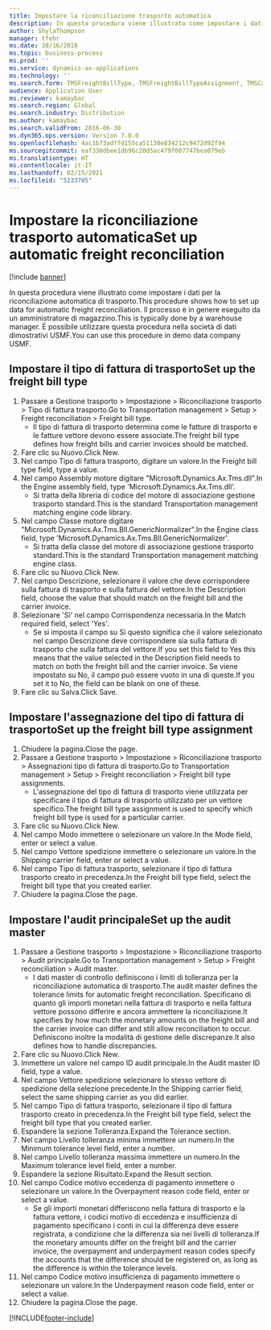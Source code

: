 ```yaml
---
title: Impostare la riconciliazione trasporto automatica
description: In questa procedura viene illustrato come impostare i dati per la riconciliazione automatica di trasporto.
author: ShylaThompson
manager: tfehr
ms.date: 10/16/2018
ms.topic: business-process
ms.prod: ''
ms.service: dynamics-ax-applications
ms.technology: ''
ms.search.form: TMSFreightBillType, TMSFreightBillTypeAssignment, TMSCarrierCodeLookup, DefaultDashboard, TMSAuditMaster
audience: Application User
ms.reviewer: kamaybac
ms.search.region: Global
ms.search.industry: Distribution
ms.author: kamaybac
ms.search.validFrom: 2016-06-30
ms.dyn365.ops.version: Version 7.0.0
ms.openlocfilehash: 4ac1b73adffd155ca51130e834212c9472d92f94
ms.sourcegitcommit: eaf330dbee1db96c20d5ac479f007747bea079eb
ms.translationtype: HT
ms.contentlocale: it-IT
ms.lasthandoff: 02/15/2021
ms.locfileid: "5233705"
---
```

# <a name="set-up-automatic-freight-reconciliation"></a><span data-ttu-id="eec54-103">Impostare la riconciliazione trasporto automatica</span><span class="sxs-lookup"><span data-stu-id="eec54-103">Set up automatic freight reconciliation</span></span>

[!include [banner](../../includes/banner.md)]

<span data-ttu-id="eec54-104">In questa procedura viene illustrato come impostare i dati per la riconciliazione automatica di trasporto.</span><span class="sxs-lookup"><span data-stu-id="eec54-104">This procedure shows how to set up data for automatic freight reconciliation.</span></span> <span data-ttu-id="eec54-105">Il processo è in genere eseguito da un amministratore di magazzino.</span><span class="sxs-lookup"><span data-stu-id="eec54-105">This is typically done by a warehouse manager.</span></span> <span data-ttu-id="eec54-106">È possibile utilizzare questa procedura nella società di dati dimostrativi USMF.</span><span class="sxs-lookup"><span data-stu-id="eec54-106">You can use this procedure in demo data company USMF.</span></span>


## <a name="set-up-the-freight-bill-type"></a><span data-ttu-id="eec54-107">Impostare il tipo di fattura di trasporto</span><span class="sxs-lookup"><span data-stu-id="eec54-107">Set up the freight bill type</span></span>
1. <span data-ttu-id="eec54-108">Passare a Gestione trasporto > Impostazione > Riconciliazione trasporto > Tipo di fattura trasporto.</span><span class="sxs-lookup"><span data-stu-id="eec54-108">Go to Transportation management > Setup > Freight reconciliation > Freight bill type.</span></span>
    * <span data-ttu-id="eec54-109">Il tipo di fattura di trasporto determina come le fatture di trasporto e le fatture vettore devono essere associate.</span><span class="sxs-lookup"><span data-stu-id="eec54-109">The freight bill type defines how freight bills and carrier invoices  should be matched.</span></span>  
2. <span data-ttu-id="eec54-110">Fare clic su Nuovo.</span><span class="sxs-lookup"><span data-stu-id="eec54-110">Click New.</span></span>
3. <span data-ttu-id="eec54-111">Nel campo Tipo di fattura trasporto, digitare un valore.</span><span class="sxs-lookup"><span data-stu-id="eec54-111">In the Freight bill type field, type a value.</span></span>
4. <span data-ttu-id="eec54-112">Nel campo Assembly motore digitare "Microsoft.Dynamics.Ax.Tms.dll".</span><span class="sxs-lookup"><span data-stu-id="eec54-112">In the Engine assembly field, type 'Microsoft.Dynamics.Ax.Tms.dll'.</span></span>
    * <span data-ttu-id="eec54-113">Si tratta della libreria di codice del motore di associazione gestione trasporto standard.</span><span class="sxs-lookup"><span data-stu-id="eec54-113">This is the standard Transportation management matching engine code library.</span></span>  
5. <span data-ttu-id="eec54-114">Nel campo Classe motore digitare "Microsoft.Dynamics.Ax.Tms.Bll.GenericNormalizer".</span><span class="sxs-lookup"><span data-stu-id="eec54-114">In the Engine class field, type 'Microsoft.Dynamics.Ax.Tms.Bll.GenericNormalizer'.</span></span>
    * <span data-ttu-id="eec54-115">Si tratta della classe del motore di associazione gestione trasporto standard.</span><span class="sxs-lookup"><span data-stu-id="eec54-115">This is the standard Transportation management matching engine class.</span></span>  
6. <span data-ttu-id="eec54-116">Fare clic su Nuovo.</span><span class="sxs-lookup"><span data-stu-id="eec54-116">Click New.</span></span>
7. <span data-ttu-id="eec54-117">Nel campo Descrizione, selezionare il valore che deve corrispondere sulla fattura di trasporto e sulla fattura del vettore.</span><span class="sxs-lookup"><span data-stu-id="eec54-117">In the Description field, choose the value that should match on the freight bill and the carrier invoice.</span></span>  
8. <span data-ttu-id="eec54-118">Selezionare 'Sì' nel campo Corrispondenza necessaria.</span><span class="sxs-lookup"><span data-stu-id="eec54-118">In the Match required field, select 'Yes'.</span></span>
    * <span data-ttu-id="eec54-119">Se si imposta il campo su Sì questo significa che il valore selezionato nel campo Descrizione deve corrispondere sia sulla fattura di trasporto che sulla fattura del vettore.</span><span class="sxs-lookup"><span data-stu-id="eec54-119">If you set this field to Yes this means that the value selected in the Description field needs to match on both the freight bill and the carrier invoice.</span></span> <span data-ttu-id="eec54-120">Se viene impostato su No, il campo può essere vuoto in una di queste.</span><span class="sxs-lookup"><span data-stu-id="eec54-120">If you set it to No, the field can be blank on one of these.</span></span>  
9. <span data-ttu-id="eec54-121">Fare clic su Salva.</span><span class="sxs-lookup"><span data-stu-id="eec54-121">Click Save.</span></span>

## <a name="set-up-the-freight-bill-type-assignment"></a><span data-ttu-id="eec54-122">Impostare l'assegnazione del tipo di fattura di trasporto</span><span class="sxs-lookup"><span data-stu-id="eec54-122">Set up the freight bill type assignment</span></span>
1. <span data-ttu-id="eec54-123">Chiudere la pagina.</span><span class="sxs-lookup"><span data-stu-id="eec54-123">Close the page.</span></span>
2. <span data-ttu-id="eec54-124">Passare a Gestione trasporto > Impostazione > Riconciliazione trasporto > Assegnazioni tipo di fattura di trasporto.</span><span class="sxs-lookup"><span data-stu-id="eec54-124">Go to Transportation management > Setup > Freight reconciliation > Freight bill type assignments.</span></span>
    * <span data-ttu-id="eec54-125">L'assegnazione del tipo di fattura di trasporto viene utilizzata per specificare il tipo di fattura di trasporto utilizzato per un vettore specifico.</span><span class="sxs-lookup"><span data-stu-id="eec54-125">The freight bill type assignment is used to specify which freight bill type is used for a particular carrier.</span></span>   
3. <span data-ttu-id="eec54-126">Fare clic su Nuovo.</span><span class="sxs-lookup"><span data-stu-id="eec54-126">Click New.</span></span>
4. <span data-ttu-id="eec54-127">Nel campo Modo immettere o selezionare un valore.</span><span class="sxs-lookup"><span data-stu-id="eec54-127">In the Mode field, enter or select a value.</span></span>
5. <span data-ttu-id="eec54-128">Nel campo Vettore spedizione immettere o selezionare un valore.</span><span class="sxs-lookup"><span data-stu-id="eec54-128">In the Shipping carrier field, enter or select a value.</span></span>
6. <span data-ttu-id="eec54-129">Nel campo Tipo di fattura trasporto, selezionare il tipo di fattura trasporto creato in precedenza.</span><span class="sxs-lookup"><span data-stu-id="eec54-129">In the Freight bill type field, select the freight bill type that you created earlier.</span></span>
7. <span data-ttu-id="eec54-130">Chiudere la pagina.</span><span class="sxs-lookup"><span data-stu-id="eec54-130">Close the page.</span></span>

## <a name="set-up-the-audit-master"></a><span data-ttu-id="eec54-131">Impostare l'audit principale</span><span class="sxs-lookup"><span data-stu-id="eec54-131">Set up the audit master</span></span>
1. <span data-ttu-id="eec54-132">Passare a Gestione trasporto > Impostazione > Riconciliazione trasporto > Audit principale.</span><span class="sxs-lookup"><span data-stu-id="eec54-132">Go to Transportation management > Setup > Freight reconciliation > Audit master.</span></span>
    * <span data-ttu-id="eec54-133">I dati master di controllo definiscono i limiti di tolleranza per la riconciliazione automatica di trasporto.</span><span class="sxs-lookup"><span data-stu-id="eec54-133">The audit master defines the tolerance limits for automatic freight reconciliation.</span></span> <span data-ttu-id="eec54-134">Specificano di quanto gli importi monetari nella fattura di trasporto e nella fattura vettore possono differire e ancora ammettere la riconciliazione.</span><span class="sxs-lookup"><span data-stu-id="eec54-134">It specifies by how much the monetary amounts on the freight bill and the carrier invoice can differ and still allow reconciliation to occur.</span></span> <span data-ttu-id="eec54-135">Definiscono inoltre la modalità di gestione delle discrepanze.</span><span class="sxs-lookup"><span data-stu-id="eec54-135">It also defines how to handle discrepancies.</span></span>  
2. <span data-ttu-id="eec54-136">Fare clic su Nuovo.</span><span class="sxs-lookup"><span data-stu-id="eec54-136">Click New.</span></span>
3. <span data-ttu-id="eec54-137">Immettere un valore nel campo ID audit principale.</span><span class="sxs-lookup"><span data-stu-id="eec54-137">In the Audit master ID field, type a value.</span></span>
4. <span data-ttu-id="eec54-138">Nel campo Vettore spedizione selezionare lo stesso vettore di spedizione della selezione precedente.</span><span class="sxs-lookup"><span data-stu-id="eec54-138">In the Shipping carrier  field, select the same shipping carrier as you did earlier.</span></span>
5. <span data-ttu-id="eec54-139">Nel campo Tipo di fattura trasporto, selezionare il tipo di fattura trasporto creato in precedenza.</span><span class="sxs-lookup"><span data-stu-id="eec54-139">In the Freight bill type field, select the freight bill type that you created earlier.</span></span>
6. <span data-ttu-id="eec54-140">Espandere la sezione Tolleranza.</span><span class="sxs-lookup"><span data-stu-id="eec54-140">Expand the Tolerance section.</span></span>
7. <span data-ttu-id="eec54-141">Nel campo Livello tolleranza minima immettere un numero.</span><span class="sxs-lookup"><span data-stu-id="eec54-141">In the Minimum tolerance level field, enter a number.</span></span>
8. <span data-ttu-id="eec54-142">Nel campo Livello tolleranza massima immettere un numero.</span><span class="sxs-lookup"><span data-stu-id="eec54-142">In the Maximum tolerance level field, enter a number.</span></span>
9. <span data-ttu-id="eec54-143">Espandere la sezione Risultato.</span><span class="sxs-lookup"><span data-stu-id="eec54-143">Expand the Result section.</span></span>
10. <span data-ttu-id="eec54-144">Nel campo Codice motivo eccedenza di pagamento immettere o selezionare un valore.</span><span class="sxs-lookup"><span data-stu-id="eec54-144">In the Overpayment reason code field, enter or select a value.</span></span>
    * <span data-ttu-id="eec54-145">Se gli importi monetari differiscono nella fattura di trasporto e la fattura vettore, i codici motivo di eccedenza e insufficienza di pagamento specificano i conti in cui la differenza deve essere registrata, a condizione che la differenza sia nei livelli di tolleranza.</span><span class="sxs-lookup"><span data-stu-id="eec54-145">If the monetary amounts differ on the freight bill and the carrier invoice, the overpayment and underpayment reason codes specify the accounts that the difference should be registered on, as long as the difference is within the tolerance levels.</span></span>  
11. <span data-ttu-id="eec54-146">Nel campo Codice motivo insufficienza di pagamento immettere o selezionare un valore.</span><span class="sxs-lookup"><span data-stu-id="eec54-146">In the Underpayment reason code field, enter or select a value.</span></span>
12. <span data-ttu-id="eec54-147">Chiudere la pagina.</span><span class="sxs-lookup"><span data-stu-id="eec54-147">Close the page.</span></span>



[!INCLUDE[footer-include](../../../includes/footer-banner.md)]
